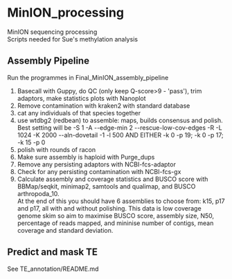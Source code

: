 # MinION_processing
MinION sequencing processing  
Scripts needed for Sue's methylation analysis  

## Assembly Pipeline
Run the programmes in Final_MinION_assembly_pipeline  
1. Basecall with Guppy, do QC (only keep Q-score>9 - 'pass'), trim adaptors, make statistics plots with Nanoplot
2. Remove contamination with kraken2 with standard database
3. cat any individuals of that species together
4. use wtdbg2 (redbean) to assemble: maps, builds consensus and polish. Best setting will be -S 1 -A --edge-min 2 --rescue-low-cov-edges -R -L 1024 -K 2000 --aln-dovetail -1 -l 500  AND EITHER -k 0 -p 19; -k 0 -p 17; -k 15 -p 0
5. polish with rounds of racon
6. Make sure assembly is haploid with Purge_dups
7. Remove any persisting adaptors with NCBI-fcs-adaptor
8. Check for any persisting contamination with NCBI-fcs-gx
9. Calculate assembly and coverage statistics and BUSCO score with BBMap/seqkit, minimap2, samtools and qualimap, and BUSCO arthropoda_10.  
At the end of this you should have 6 assemblies to choose from: k15, p17 and p17, all with and without polishing.
This data is low coverage genome skim so aim to maximise BUSCO score, assembly size, N50, percentage of reads mapped, and mininise number of contigs, mean coverage and standard deviation.


## Predict and mask TE
See TE_annotation/README.md
